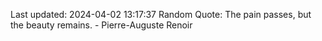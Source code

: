 Last updated: 2024-04-02 13:17:37
Random Quote: The pain passes, but the beauty remains. - Pierre-Auguste Renoir